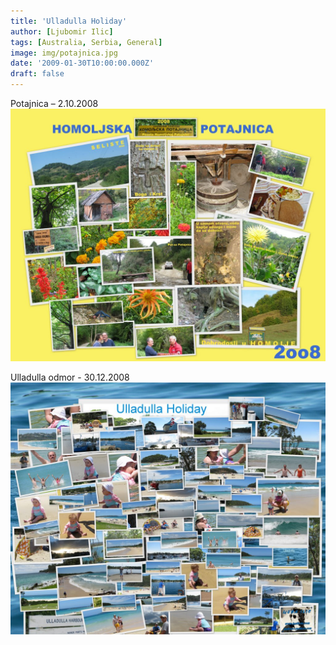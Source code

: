 ```yaml
---
title: 'Ulladulla Holiday'
author: [Ljubomir Ilic]
tags: [Australia, Serbia, General]
image: img/potajnica.jpg
date: '2009-01-30T10:00:00.000Z'
draft: false
---
```


Potajnica – 2.10.2008
[![img](img/potajnica.jpg)](https://picasaweb.google.com/116722993080592421923/PotajnicaSelisteHomolje)

Ulladulla odmor - 30.12.2008              
[![img](img/ulladulla.jpg)](https://picasaweb.google.com/116722993080592421923/ULLADULLA)
